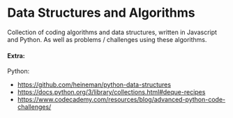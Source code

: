 # Data Structures and Algorithms

Collection of coding algorithms and data structures, written in Javascript and Python. As well as problems / challenges using these algorithms.

#### Extra:
Python:
- https://github.com/heineman/python-data-structures
- https://docs.python.org/3/library/collections.html#deque-recipes
- https://www.codecademy.com/resources/blog/advanced-python-code-challenges/
